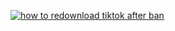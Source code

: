 [![how to redownload tiktok after ban](https://i.imgur.com/1V90Bf6.jpeg)](https://www.youtube.com/watch?v=gyVOnhUdBOA "how to redownload tiktok after ban")
